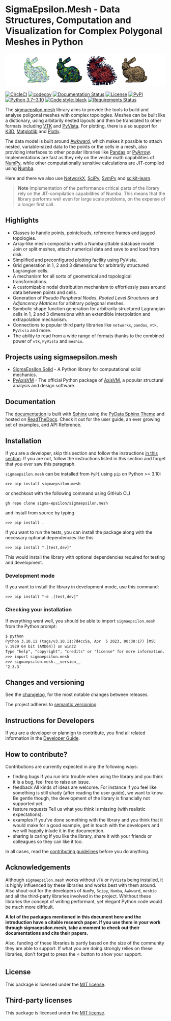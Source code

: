 # **SigmaEpsilon.Mesh** - Data Structures, Computation and Visualization for Complex Polygonal Meshes in Python

![ ](logo.png)

[![CircleCI](https://dl.circleci.com/status-badge/img/gh/sigma-epsilon/sigmaepsilon.mesh/tree/main.svg?style=shield)](https://dl.circleci.com/status-badge/redirect/gh/sigma-epsilon/sigmaepsilon.mesh/tree/main)
[![codecov](https://codecov.io/gh/sigma-epsilon/sigmaepsilon.mesh/graph/badge.svg?token=7JKJ3HHSX3)](https://codecov.io/gh/sigma-epsilon/sigmaepsilon.mesh)
[![Documentation Status](https://readthedocs.org/projects/sigmaepsilonmesh/badge/?version=latest)](https://sigmaepsilonmesh.readthedocs.io/en/latest/?badge=latest)
[![License](https://img.shields.io/badge/License-MIT-yellow.svg)](https://opensource.org/licenses/MIT)
[![PyPI](https://badge.fury.io/py/sigmaepsilon.mesh.svg)](https://pypi.org/project/sigmaepsilon.mesh)
[![Python 3.7‒3.10](https://img.shields.io/badge/python-3.7%E2%80%923.10-blue)](https://www.python.org)
[![Code style: black](https://img.shields.io/badge/code%20style-black-000000.svg)](https://github.com/psf/black)
[![Requirements Status](https://dependency-dash.repo-helper.uk/github/sigma-epsilon/sigmaepsilon.mesh/badge.svg)](https://dependency-dash.repo-helper.uk/github/sigma-epsilon/sigmaepsilon.mesh)

The [sigmaepsilon.mesh](https://sigmaepsilon.mesh.readthedocs.io/en/latest/) library aims to provide the tools to build and analyse poligonal meshes with complex topologies. Meshes can be built like a dictionary, using arbitarily nested layouts and then be translated to other formats including [VTK](https://vtk.org/) and [PyVista](https://docs.pyvista.org/). For plotting, there is also support for [K3D](http://k3d-jupyter.org/), [Matplotlib](https://matplotlib.org/) and [Plotly](https://plotly.com/python/).

The data model is built around [Awkward](https://awkward-array.org/doc/main/), which makes it possible to attach nested, variable-sized data to the points or the cells in a mesh, also providing interfaces to other popular libraries like [Pandas](https://vtk.org/) or [PyArrow](https://arrow.apache.org/docs/python/index.html). Implementations are fast as they rely on the vector math capabilities of [NumPy](https://numpy.org/doc/stable/index.html), while other computationally sensitive calculations are JIT-compiled using [Numba](https://numba.pydata.org/).

Here and there we also use [NetworkX](https://networkx.org/documentation/stable/index.html#), [SciPy](https://scipy.org/), [SymPy](https://www.sympy.org/en/index.html) and [scikit-learn](https://scikit-learn.org/stable/).

> **Note**
> Implementation of the performance critical parts of the library rely on the JIT-compilation capabilities of Numba. This means that the library performs well even for large scale problems, on the expense of a longer first call.

## Highlights

* Classes to handle points, pointclouds, reference frames and jagged topologies.
* Array-like mesh composition with a Numba-jittable database model. Join or split meshes, attach numerical data and save to and load from disk.
* Simplified and preconfigured plotting facility using PyVista.
* Grid generation in 1, 2 and 3 dimensions for arbitrarily structured Lagrangian cells.
* A mechanism for all sorts of geometrical and topological transformations.
* A customizable nodal distribution mechanism to effortlessly pass around data between points and cells.
* Generation of *Pseudo Peripheral Nodes*, *Rooted Level Structures* and *Adjancency Matrices* for arbitrary polygonal meshes.
* Symbolic shape function generation for arbitrarily structured Lagrangian cells in 1, 2 and 3 dimensions with an extendible interpolation and extrapolation mechanism.
* Connections to popular third party libraries like `networkx`, `pandas`, `vtk`, `PyVista` and more.
* The ability to read from a wide range of formats thanks to the combined power of `vtk`, `PyVista` and `meshio`.

## Projects using sigmaepsilon.mesh

* [SigmaEpsilon.Solid](https://github.com/sigma-epsilon/sigmaepsilon.solid) - A Python library for computational solid mechanics.
* [PyAxisVM](https://github.com/AxisVM/pyaxisvm) - The official Python package of [AxisVM](https://axisvm.eu/), a popular structural analysis and design software.

## Documentation

The [documentation](https://sigmaepsilonmesh.readthedocs.io/en/latest/) is built with [Sphinx](https://www.sphinx-doc.org/en/master/) using the [PyData Sphinx Theme](https://pydata-sphinx-theme.readthedocs.io/en/stable/index.html) and hosted on [ReadTheDocs](https://readthedocs.org/). Check it out for the user guide, an ever growing set of examples, and API Reference.

## Installation

If you are a developer, skip this section and follow the instructions [in this section](#instructions-for-developers). If you are not, follow the instructions listed in this section and forget that you ever saw this paragraph.

`sigmaepsilon.mesh` can be installed from `PyPI` using `pip` on Python >= 3.10:

```console
>>> pip install sigmaepsilon.mesh
```

or chechkout with the following command using GitHub CLI

```console
gh repo clone sigma-epsilon/sigmaepsilon.mesh
```

and install from source by typing

```console
>>> pip install .
```

If you want to run the tests, you can install the package along with the necessary optional dependencies like this

```console
>>> pip install ".[test,dev]"
```

This would install the library with optional dependencies required for testing and development.

### Development mode

If you want to install the library in development mode, use this command:

```console
>>> pip install "-e .[test,dev]"
```

### Checking your installation

If everything went well, you should be able to import `sigmaepsilon.mesh` from the Python prompt:

```console
$ python
Python 3.10.11 (tags/v3.10.11:7d4cc5a, Apr  5 2023, 00:38:17) [MSC v.1929 64 bit (AMD64)] on win32
Type "help", "copyright", "credits" or "license" for more information.
>>> import sigmaepsilon.mesh
>>> sigmaepsilon.mesh.__version__
'2.3.3'
```

## Changes and versioning

See the [changelog](CHANGELOG.md), for the most notable changes between releases.

The project adheres to [semantic versioning](https://semver.org/).

## Instructions for Developers

If you are a developer or plannign to contribute, you find all related information in the [Developer Guide](DEV.md).

## How to contribute?

Contributions are currently expected in any the following ways:

* finding bugs
  If you run into trouble when using the library and you think it is a bug, feel free to raise an issue.
* feedback
  All kinds of ideas are welcome. For instance if you feel like something is still shady (after reading the user guide), we want to know. Be gentle though, the development of the library is financially not supported yet.
* feature requests
  Tell us what you think is missing (with realistic expectations).
* examples
  If you've done something with the library and you think that it would make for a good example, get in touch with the developers and we will happily inlude it in the documention.
* sharing is caring
  If you like the library, share it with your friends or colleagues so they can like it too.

In all cases, read the [contributing guidelines](CONTRIBUTING.md) before you do anything.

## Acknowledgements

Although `sigmaepsilon.mesh` works without `VTK` or `PyVista` being installed, it is highly influenced by these libraries and works best with them around. Also shout-out for the developers of `NumPy`, `Scipy`, `Numba`, `Awkward`, `meshio` and all the third-party libraries involved in the project. Whithout these libraries the concept of writing performant, yet elegant Python code would be much more difficult.

**A lot of the packages mentioned in this document here and the introduction have a citable research paper. If you use them in your work through sigmaepsilon.mesh, take a moment to check out their documentations and cite their papers.**

Also, funding of these libraries is partly based on the size of the community they are able to support. If what you are doing strongly relies on these libraries, don't forget to press the :star: button to show your support.

## License

This package is licensed under the [MIT license](LICENSE).

## Third-party licenses

This package is licensed under the [MIT license](THIRD-PARTY-LICENSES).

